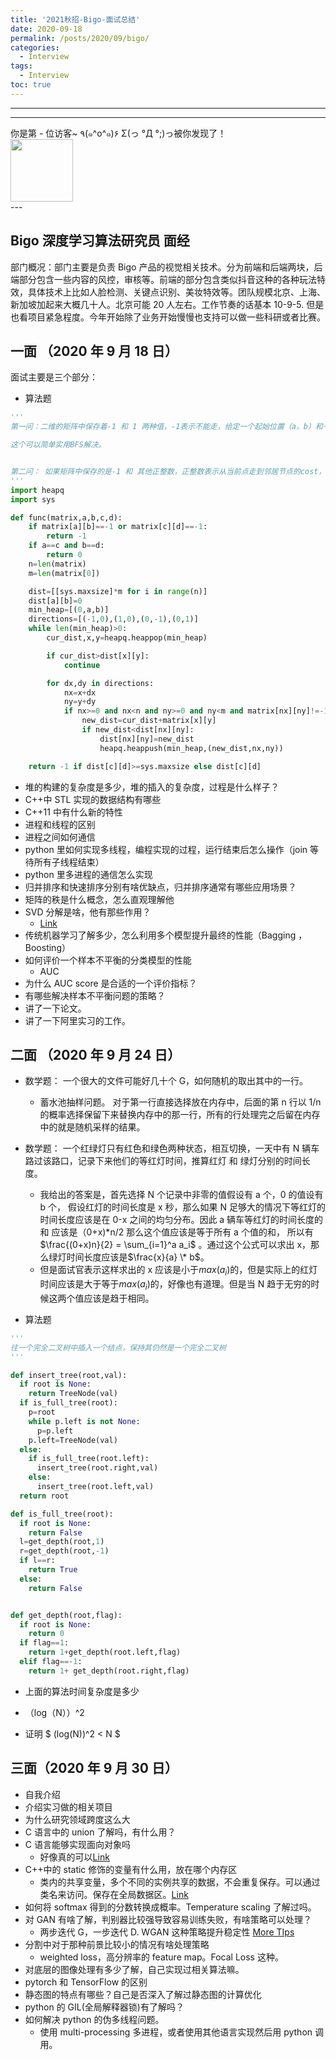 ```yaml
---
title: '2021秋招-Bigo-面试总结'
date: 2020-09-18
permalink: /posts/2020/09/bigo/
categories:
  - Interview
tags:
  - Interview
toc: true
---
```


---

---

<div>
<div class="button01">
      <visited_a href="#" display:inline>你是第<span data-hk-page="current"> - </span>位访客~</visited_a>
      <visited_p class="top">٩(๑^o^๑)۶</visited_p>
      <visited_p class="bottom">Σ(っ °Д °;)っ被你发现了！</visited_p>
</div>
<img align="center" width="100" src="{{ site.url }}/images/static/take_me.gif" alt="" display:inline>
</div>
---

## Bigo 深度学习算法研究员 面经

部门概况：部门主要是负责 Bigo 产品的视觉相关技术。分为前端和后端两块，后端部分包含一些内容的风控，审核等。前端的部分包含类似抖音这种的各种玩法特效，具体技术上比如人脸检测、关键点识别、美妆特效等。团队规模北京、上海、新加坡加起来大概几十人。北京可能 20 人左右。工作节奏的话基本 10-9-5. 但是也看项目紧急程度。今年开始除了业务开始慢慢也支持可以做一些科研或者比赛。

## 一面 （2020 年 9 月 18 日）

面试主要是三个部分：

- 算法题

```python
'''
第一问：二维的矩阵中保存着-1 和 1 两种值，-1表示不能走，给定一个起始位置（a，b）和一个目标位置(c,d)判断从 起始位置到目标位置的最短需要走多少步？

这个可以简单实用BFS解决。


第二问： 如果矩阵中保存的是-1 和 其他正整数，正整数表示从当前点走到邻居节点的cost，问从起始位置到目标位置的最小cost是多少。
'''
import heapq
import sys

def func(matrix,a,b,c,d):
    if matrix[a][b]==-1 or matrix[c][d]==-1:
        return -1
    if a==c and b==d:
        return 0
    n=len(matrix)
    m=len(matrix[0])

    dist=[[sys.maxsize]*m for i in range(n)]
    dist[a][b]=0
    min_heap=[(0,a,b)]
    directions=[(-1,0),(1,0),(0,-1),(0,1)]
    while len(min_heap)>0:
        cur_dist,x,y=heapq.heappop(min_heap)

        if cur_dist>dist[x][y]:
            continue

        for dx,dy in directions:
            nx=x+dx
            ny=y+dy
            if nx>=0 and nx<n and ny>=0 and ny<m and matrix[nx][ny]!=-1:
                new_dist=cur_dist+matrix[x][y]
                if new_dist<dist[nx][ny]:
                    dist[nx][ny]=new_dist
                    heapq.heappush(min_heap,(new_dist,nx,ny))

    return -1 if dist[c][d]>=sys.maxsize else dist[c][d]
```

- 堆的构建的复杂度是多少，堆的插入的复杂度，过程是什么样子？
- C++中 STL 实现的数据结构有哪些
- C++11 中有什么新的特性
- 进程和线程的区别
- 进程之间如何通信
- python 里如何实现多线程，编程实现的过程，运行结束后怎么操作（join 等待所有子线程结束）
- python 里多进程的通信怎么实现
- 归并排序和快速排序分别有啥优缺点，归并排序通常有哪些应用场景？
- 矩阵的秩是什么概念，怎么直观理解他
- SVD 分解是啥，他有那些作用？
  - [Link](https://www.cnblogs.com/endlesscoding/p/10033527.html)
- 传统机器学习了解多少，怎么利用多个模型提升最终的性能（Bagging ， Boosting）
- 如何评价一个样本不平衡的分类模型的性能
  - AUC
- 为什么 AUC score 是合适的一个评价指标？
- 有哪些解决样本不平衡问题的策略？
- 讲了一下论文。
- 讲了一下阿里实习的工作。

## 二面 （2020 年 9 月 24 日）

- 数学题： 一个很大的文件可能好几十个 G，如何随机的取出其中的一行。

  - 蓄水池抽样问题。 对于第一行直接选择放在内存中，后面的第 n 行以 1/n 的概率选择保留下来替换内存中的那一行，所有的行处理完之后留在内存中的就是随机采样的结果。

- 数学题： 一个红绿灯只有红色和绿色两种状态，相互切换，一天中有 N 辆车路过该路口，记录下来他们的等红灯时间，推算红灯 和 绿灯分别的时间长度。

  - 我给出的答案是，首先选择 N 个记录中非零的值假设有 a 个，0 的值设有 b 个， 假设红灯的时间长度是 x 秒，那么如果 N 足够大的情况下等红灯的时间长度应该是在 0-x 之间的均匀分布。因此 a 辆车等红灯的时间长度的和 应该是（0+x)\*n/2 那么这个值应该是等于所有 a 个值的和， 所以有$\frac{(0+x)n}{2} =  \sum_{i=1}^a a_i$ 。通过这个公式可以求出 x，那么绿灯时间长度应该是$\frac{x}{a} \* b$。
  - 但是面试官表示这样求出的 x 应该是小于$max(a_i)$的，但是实际上的红灯时间应该是大于等于$max(a_i)$的，好像也有道理。但是当 N 趋于无穷的时候这两个值应该是趋于相同。

- 算法题

```python
'''
往一个完全二叉树中插入一个结点，保持其仍然是一个完全二叉树
'''

def insert_tree(root,val):
  if root is None:
    return TreeNode(val)
  if is_full_tree(root):
    p=root
    while p.left is not None:
      p=p.left
    p.left=TreeNode(val)
  else:
    if is_full_tree(root.left):
      insert_tree(root.right,val)
    else:
      insert_tree(root.left,val)
  return root

def is_full_tree(root):
  if root is None:
    return False
  l=get_depth(root,1)
  r=get_depth(root,-1)
  if l==r:
    return True
  else:
    return False


def get_depth(root,flag):
  if root is None:
    return 0
  if flag==1:
    return 1+get_depth(root.left,flag)
  elif flag==-1:
    return 1+ get_depth(root.right,flag)
```

- 上面的算法时间复杂度是多少
- （log（N））^2

- 证明 $ (log(N))^2 < N $

## 三面（2020 年 9 月 30 日）

- 自我介绍
- 介绍实习做的相关项目
- 为什么研究领域跨度这么大
- C 语言中的 union 了解吗，有什么用？
- C 语言能够实现面向对象吗
  - 好像真的可以[Link](https://blog.csdn.net/sehanlingfeng/article/details/78647653)
- C++中的 static 修饰的变量有什么用，放在哪个内存区
  - 类内的共享变量，多个不同的实例共享的数据，不会重复保存。可以通过类名来访问。保存在全局数据区。[Link](http://c.biancheng.net/view/2227.html)
- 如何将 softmax 得到的分数转换成概率。Temperature scaling 了解过吗。
- 对 GAN 有啥了解，判别器比较强导致容易训练失败，有啥策略可以处理？
  - 两步迭代 G，一步迭代 D. WGAN 这种策略提升稳定性 [More TIps](https://blog.csdn.net/fengqiyunfeiyangya/article/details/103019495)
- 分割中对于那种前景比较小的情况有啥处理策略
  - weighted loss，高分辨率的 feature map。Focal Loss 这种。
- 对底层的图像处理有多少了解，自己实现过相关算法嘛。
- pytorch 和 TensorFlow 的区别
- 静态图的特点有哪些？自己是否深入了解过静态图的计算优化
- python 的 GIL(全局解释器锁)有了解吗？
- 如何解决 python 的伪多线程问题。
  - 使用 multi-processing 多进程，或者使用其他语言实现然后用 python 调用。

<div data-hk-top-pages="5"> </div>
